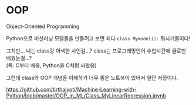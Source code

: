 # OOP

Object-Oriented Programming


Python으로 머신러닝 모델들을 만들려고 보면 죄다 ```class Mymodel():``` 뭐시기들이다! 

그치만... 나는 class랑 어색한 사인걸...? class는 프로그래밍언어 수업시간에 글로만 배웠는걸...? <br>
(특: C부터 배움, Python을 C처럼 써왔음)


그런데 class와 OOP 개념을 이해하기 너무 좋은 노트북이 있어서 일단 저장이다.

https://github.com/tirthajyoti/Machine-Learning-with-Python/blob/master/OOP_in_ML/Class_MyLinearRegression.ipynb

